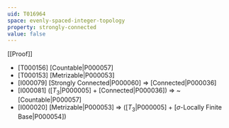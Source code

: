 ```yaml
---
uid: T016964
space: evenly-spaced-integer-topology
property: strongly-connected
value: false
---
```

[[Proof]]

* [T000156] [Countable|P000057]
* [T000153] [Metrizable|P000053]
* [I000079] [Strongly Connected|P000060] => [Connected|P000036]
* [I000081] ([$T_3$|P000005] + [Connected|P000036]) => ~[Countable|P000057]
* [I000020] [Metrizable|P000053] => ([$T_3$|P000005] + [$\sigma$-Locally Finite Base|P000054])

